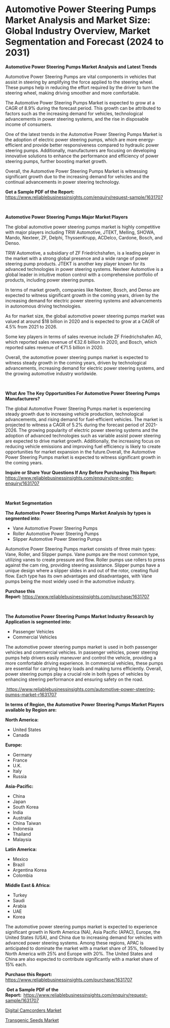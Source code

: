 <p><h1>Automotive Power Steering Pumps Market Analysis and Market Size: Global Industry Overview, Market Segmentation and Forecast (2024 to 2031)</h1></p><p><strong>Automotive Power Steering Pumps Market Analysis and Latest Trends</strong></p>
<p><p>Automotive Power Steering Pumps are vital components in vehicles that assist in steering by amplifying the force applied to the steering wheel. These pumps help in reducing the effort required by the driver to turn the steering wheel, making driving smoother and more comfortable. </p><p>The Automotive Power Steering Pumps Market is expected to grow at a CAGR of 8.9% during the forecast period. This growth can be attributed to factors such as the increasing demand for vehicles, technological advancements in power steering systems, and the rise in disposable income of consumers. </p><p>One of the latest trends in the Automotive Power Steering Pumps Market is the adoption of electric power steering pumps, which are more energy-efficient and provide better responsiveness compared to hydraulic power steering pumps. Additionally, manufacturers are focusing on developing innovative solutions to enhance the performance and efficiency of power steering pumps, further boosting market growth. </p><p>Overall, the Automotive Power Steering Pumps Market is witnessing significant growth due to the increasing demand for vehicles and the continual advancements in power steering technology.</p></p>
<p><strong>Get a Sample PDF of the Report:&nbsp;</strong> <a href="https://www.reliablebusinessinsights.com/enquiry/request-sample/1631707">https://www.reliablebusinessinsights.com/enquiry/request-sample/1631707</a></p>
<p>&nbsp;</p>
<p><strong>Automotive Power Steering Pumps Major Market Players</strong></p>
<p><p>The global automotive power steering pumps market is highly competitive with major players including TRW Automotive, JTEKT, Melling, SHOWA, Mando, Nexteer, ZF, Delphi, ThyssenKrupp, ACDelco, Cardone, Bosch, and Denso. </p><p>TRW Automotive, a subsidiary of ZF Friedrichshafen, is a leading player in the market with a strong global presence and a wide range of power steering pump products. JTEKT is another key player known for its advanced technologies in power steering systems. Nexteer Automotive is a global leader in intuitive motion control with a comprehensive portfolio of products, including power steering pumps.</p><p>In terms of market growth, companies like Nexteer, Bosch, and Denso are expected to witness significant growth in the coming years, driven by the increasing demand for electric power steering systems and advancements in autonomous driving technologies.</p><p>As for market size, the global automotive power steering pumps market was valued at around $18 billion in 2020 and is expected to grow at a CAGR of 4.5% from 2021 to 2026. </p><p>Some key players in terms of sales revenue include ZF Friedrichshafen AG, which reported sales revenue of €32.6 billion in 2020, and Bosch, which reported sales revenue of €71.5 billion in 2020.</p><p>Overall, the automotive power steering pumps market is expected to witness steady growth in the coming years, driven by technological advancements, increasing demand for electric power steering systems, and the growing automotive industry worldwide.</p></p>
<p>&nbsp;</p>
<p><strong>What Are The Key Opportunities For Automotive Power Steering Pumps Manufacturers?</strong></p>
<p><p>The global Automotive Power Steering Pumps market is experiencing steady growth due to increasing vehicle production, technological advancements, and rising demand for fuel-efficient vehicles. The market is projected to witness a CAGR of 5.2% during the forecast period of 2021-2026. The growing popularity of electric power steering systems and the adoption of advanced technologies such as variable assist power steering are expected to drive market growth. Additionally, the increasing focus on reducing vehicle emissions and improving fuel efficiency is likely to create opportunities for market expansion in the future.Overall, the Automotive Power Steering Pumps market is expected to witness significant growth in the coming years.</p></p>
<p><strong>Inquire or Share Your Questions If Any Before Purchasing This Report:</strong> <a href="https://www.reliablebusinessinsights.com/enquiry/pre-order-enquiry/1631707">https://www.reliablebusinessinsights.com/enquiry/pre-order-enquiry/1631707</a></p>
<p>&nbsp;</p>
<p><strong>Market Segmentation</strong></p>
<p><strong>The Automotive Power Steering Pumps Market Analysis by types is segmented into:</strong></p>
<p><ul><li>Vane Automotive Power Steering Pumps</li><li>Roller Automotive Power Steering Pumps</li><li>Slipper Automotive Power Steering Pumps</li></ul></p>
<p><p>Automotive Power Steering Pumps market consists of three main types: Vane, Roller, and Slipper pumps. Vane pumps are the most common type, utilizing vanes to create pressure and flow. Roller pumps use rollers to press against the cam ring, providing steering assistance. Slipper pumps have a unique design where a slipper slides in and out of the rotor, creating fluid flow. Each type has its own advantages and disadvantages, with Vane pumps being the most widely used in the automotive industry.</p></p>
<p><strong>Purchase this Report:&nbsp;</strong><a href="https://www.reliablebusinessinsights.com/purchase/1631707">https://www.reliablebusinessinsights.com/purchase/1631707</a></p>
<p>&nbsp;</p>
<p><strong>The Automotive Power Steering Pumps Market Industry Research by Application is segmented into:</strong></p>
<p><ul><li>Passenger Vehicles</li><li>Commercial Vehicles</li></ul></p>
<p><p>The automotive power steering pumps market is used in both passenger vehicles and commercial vehicles. In passenger vehicles, power steering pumps help drivers easily maneuver and control the vehicle, providing a more comfortable driving experience. In commercial vehicles, these pumps are essential for carrying heavy loads and making turns efficiently. Overall, power steering pumps play a crucial role in both types of vehicles by enhancing steering performance and ensuring safety on the road.</p></p>
<p><a href="https://www.reliablebusinessinsights.com/automotive-power-steering-pumps-market-r1631707">&nbsp;https://www.reliablebusinessinsights.com/automotive-power-steering-pumps-market-r1631707</a></p>
<p><strong>In terms of Region, the Automotive Power Steering Pumps Market Players available by Region are:</strong></p>
<p>
    <p> <strong> North America: </strong>
        <ul>
            <li>United States</li>
            <li>Canada</li>
        </ul>
        </p> 
    <p> <strong> Europe: </strong>
        <ul>
            <li>Germany</li>
            <li>France</li>
            <li>U.K.</li>
            <li>Italy</li>
            <li>Russia</li>
        </ul>
        </p> 
    <p> <strong> Asia-Pacific: </strong>
        <ul>
            <li>China</li>
            <li>Japan</li>
            <li>South Korea</li>
            <li>India</li>
            <li>Australia</li>
            <li>China Taiwan</li>
            <li>Indonesia</li>
            <li>Thailand</li>
            <li>Malaysia</li>
        </ul>
        </p> 
    <p> <strong> Latin America: </strong>
        <ul>
            <li>Mexico</li>
            <li>Brazil</li>
            <li>Argentina Korea</li>
            <li>Colombia</li>
        </ul>
        </p> 
    <p> <strong> Middle East & Africa: </strong>
        <ul>
            <li>Turkey</li>
            <li>Saudi</li>
            <li>Arabia</li>
            <li>UAE</li>
            <li>Korea</li>
        </ul>
    </p>
    </p>
<p><p>The automotive power steering pumps market is expected to experience significant growth in North America (NA), Asia Pacific (APAC), Europe, the United States (USA), and China due to increasing demand for vehicles with advanced power steering systems. Among these regions, APAC is anticipated to dominate the market with a market share of 35%, followed by North America with 25% and Europe with 20%. The United States and China are also expected to contribute significantly with a market share of 15% each.</p></p>
<p><strong>Purchase this Report: </strong><a href="https://www.reliablebusinessinsights.com/purchase/1631707">https://www.reliablebusinessinsights.com/purchase/1631707</a></p>
<p>&nbsp;<strong>Get a Sample PDF of the Report:&nbsp;&nbsp;</strong><a href="https://www.reliablebusinessinsights.com/enquiry/request-sample/1631707">https://www.reliablebusinessinsights.com/enquiry/request-sample/1631707</a></p>
<p><strong></strong></p>
<p><p><a href="https://view.publitas.com/reportprime-1/digital-camcorders-market-size-share-analysis-growth-trends-forecasts-2024-2031/">Digital Camcorders Market</a></p><p><a href="https://github.com/maesanjaya8/Market-Research-Report-List-1/blob/main/transgenic-seeds-market.md">Transgenic Seeds Market</a></p></p>